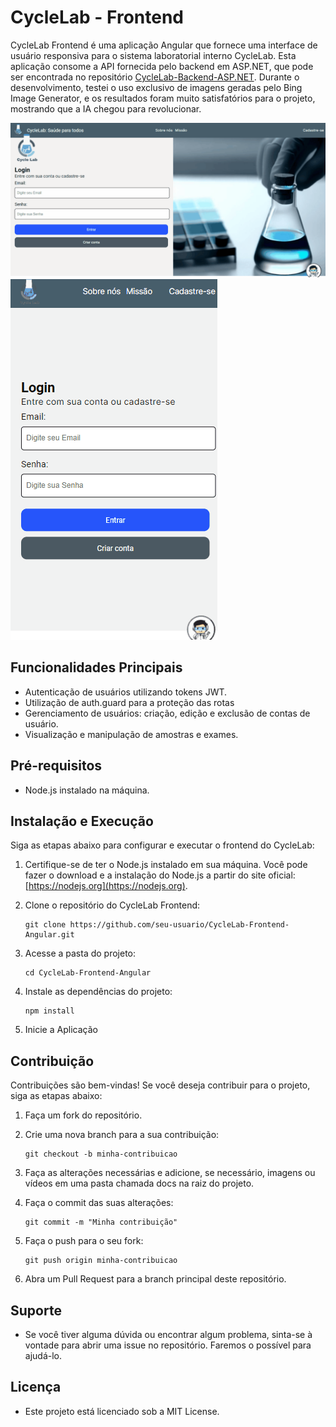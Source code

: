 # CycleLab - Frontend

CycleLab Frontend é uma aplicação Angular que fornece uma interface de usuário responsiva para o sistema laboratorial interno CycleLab. Esta aplicação consome a API fornecida pelo backend em ASP.NET, que pode ser encontrada no repositório [CycleLab-Backend-ASP.NET](https://github.com/Vitto-Mazeto/CycleLab-Backend-ASP.NET). Durante o desenvolvimento, testei o uso exclusivo de imagens geradas pelo Bing Image Generator, e os resultados foram muito satisfatórios para o projeto, mostrando que a IA chegou para revolucionar.

![GIF 1](docs/images/gif-desktop.gif)
![GIF 2](docs/images/gif-mobile.gif)


## Funcionalidades Principais

- Autenticação de usuários utilizando tokens JWT.
- Utilização de auth.guard para a proteção das rotas
- Gerenciamento de usuários: criação, edição e exclusão de contas de usuário.
- Visualização e manipulação de amostras e exames.

## Pré-requisitos

- Node.js instalado na máquina.

## Instalação e Execução

Siga as etapas abaixo para configurar e executar o frontend do CycleLab:

1. Certifique-se de ter o Node.js instalado em sua máquina. Você pode fazer o download e a instalação do Node.js a partir do site oficial: [https://nodejs.org](https://nodejs.org).

2. Clone o repositório do CycleLab Frontend:

   ```shell
   git clone https://github.com/seu-usuario/CycleLab-Frontend-Angular.git
    ```
3. Acesse a pasta do projeto:
    ```shell
    cd CycleLab-Frontend-Angular
    ```
4. Instale as dependências do projeto:
    ```shell
    npm install
    ```
5. Inicie a Aplicação

## Contribuição
Contribuições são bem-vindas! Se você deseja contribuir para o projeto, siga as etapas abaixo:

1. Faça um fork do repositório.

2. Crie uma nova branch para a sua contribuição:

    ```shell
    git checkout -b minha-contribuicao
    ```
3. Faça as alterações necessárias e adicione, se necessário, imagens ou vídeos em uma pasta chamada docs na raiz do projeto.

4. Faça o commit das suas alterações:
    ```shell
    git commit -m "Minha contribuição"
    ```
5. Faça o push para o seu fork:
    ```shell
    git push origin minha-contribuicao
    ```
6. Abra um Pull Request para a branch principal deste repositório.


## Suporte
- Se você tiver alguma dúvida ou encontrar algum problema, sinta-se à vontade para abrir uma issue no repositório. Faremos o possível para ajudá-lo.

## Licença
- Este projeto está licenciado sob a MIT License.